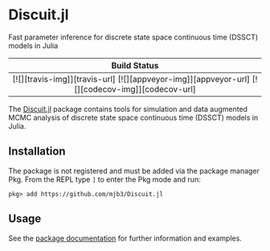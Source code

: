 # Discuit.jl
Fast parameter inference for discrete state space continuous time (DSSCT) models in Julia

| **Build Status**                                                                                |
|:-----------------------------------------------------------------------------------------------:|
| [![][travis-img]][travis-url] [![][appveyor-img]][appveyor-url] [![][codecov-img]][codecov-url] |

The [Discuit.jl][discuit_repo] package contains tools for simulation and data augmented MCMC analysis of discrete state space continuous time (DSSCT) models in Julia.

## Installation

The package is not registered and must be added via the package manager Pkg.
From the REPL type `]` to enter the Pkg mode and run:

```
pkg> add https://github.com/mjb3/Discuit.jl
```

## Usage

See the [package documentation][discuit_docs] for further information and examples.

[discuit_repo]: https://github.com/mjb3/Discuit.jl
[discuit_docs]: https://mjb3.github.io/Discuit.jl/latest/
